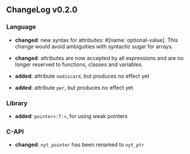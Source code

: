 ## ChangeLog v0.2.0




### Language

 * **changed**: new syntax for attributes: #[name: optional-value]. This change
   would avoid ambiguities with syntactic sugar for arrays.
 * **changed**: attributes are now accepted by all expressions and are no longer
   reserved to functions, classes and variables.

 * **added**: attribute `nodiscard`, but produces no effect yet
 * **added**: attribute `per`, but produces no effect yet



### Library

 * **added**: `pointer<:T:>`, for using weak pointers



### C-API

 * **changed**: `nyt_pointer` has been renamed to `nyt_ptr`
